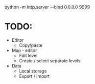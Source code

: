 python -m http.server --bind 0.0.0.0 9999

# TODO:
- Editor
    - Copy/paste
- Map - editor
    - Edit level
    - Create / select separate levels
- Data
    - Local storage
    - Export / Import

